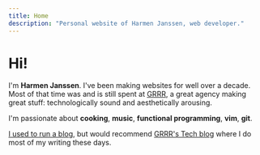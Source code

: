 ```yaml
---
title: Home
description: "Personal website of Harmen Janssen, web developer."
---
```


# Hi!

I'm **Harmen Janssen**. I've been making websites for well over a decade.  
Most of that time was and is still spent at [GRRR](https://grrr.nl), a great agency making great stuff: technologically sound and aesthetically arousing.

I'm passionate about **cooking**, **music**, **functional programming**, **vim**, **git**.

[I used to run a blog](/articles), but would recommend [GRRR's Tech blog](https://grrr.tech) where I do most of my writing these days.
